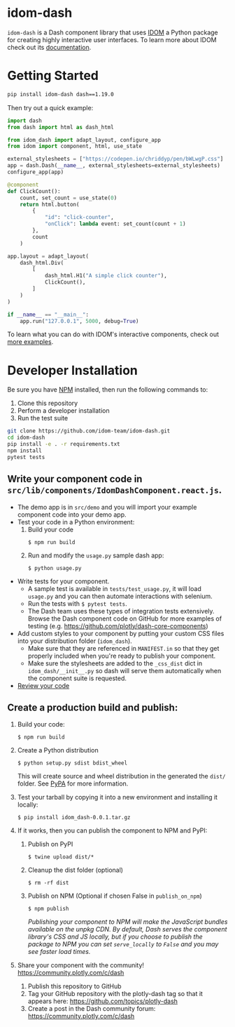 # idom-dash

`idom-dash` is a Dash component library that uses [IDOM](https://github.com/idom-team/idom)
a Python package for creating highly interactive user interfaces. To learn more about
IDOM check out its [documentation](https://idom-docs.herokuapp.com/docs/index.html).

# Getting Started

```bash
pip install idom-dash dash==1.19.0
```

Then try out a quick example:

```python
import dash
from dash import html as dash_html

from idom_dash import adapt_layout, configure_app
from idom import component, html, use_state

external_stylesheets = ["https://codepen.io/chriddyp/pen/bWLwgP.css"]
app = dash.Dash(__name__, external_stylesheets=external_stylesheets)
configure_app(app)

@component
def ClickCount():
    count, set_count = use_state(0)
    return html.button(
        {
            "id": "click-counter",
            "onClick": lambda event: set_count(count + 1)
        },
        count
    )

app.layout = adapt_layout(
    dash_html.Div(
        [
            dash_html.H1("A simple click counter"),
            ClickCount(),
        ]
    )
)

if __name__ == "__main__":
    app.run("127.0.0.1", 5000, debug=True)
```

To learn what you can do with IDOM's interactive components, check out
[more examples](https://idom-docs.herokuapp.com/docs/examples.html).

# Developer Installation

Be sure you have [NPM](https://www.npmjs.com/get-npm) installed, then run the following commands to:

1. Clone this repository
2. Perform a developer installation
3. Run the test suite

```bash
git clone https://github.com/idom-team/idom-dash.git
cd idom-dash
pip install -e . -r requirements.txt
npm install
pytest tests
```

## Write your component code in `src/lib/components/IdomDashComponent.react.js`.

-   The demo app is in `src/demo` and you will import your example component code into your demo app.
-   Test your code in a Python environment:
    1. Build your code
        ```
        $ npm run build
        ```
    2. Run and modify the `usage.py` sample dash app:
        ```
        $ python usage.py
        ```
-   Write tests for your component.
    -   A sample test is available in `tests/test_usage.py`, it will load `usage.py` and you can then automate interactions with selenium.
    -   Run the tests with `$ pytest tests`.
    -   The Dash team uses these types of integration tests extensively. Browse the Dash component code on GitHub for more examples of testing (e.g. https://github.com/plotly/dash-core-components)
-   Add custom styles to your component by putting your custom CSS files into your distribution folder (`idom_dash`).
    -   Make sure that they are referenced in `MANIFEST.in` so that they get properly included when you're ready to publish your component.
    -   Make sure the stylesheets are added to the `_css_dist` dict in `idom_dash/__init__.py` so dash will serve them automatically when the component suite is requested.
-   [Review your code](./review_checklist.md)

## Create a production build and publish:

1. Build your code:
    ```
    $ npm run build
    ```
2. Create a Python distribution

    ```
    $ python setup.py sdist bdist_wheel
    ```

    This will create source and wheel distribution in the generated the `dist/` folder.
    See [PyPA](https://packaging.python.org/guides/distributing-packages-using-setuptools/#packaging-your-project)
    for more information.

3. Test your tarball by copying it into a new environment and installing it locally:

    ```
    $ pip install idom_dash-0.0.1.tar.gz
    ```

4. If it works, then you can publish the component to NPM and PyPI:

    1. Publish on PyPI
        ```
        $ twine upload dist/*
        ```
    2. Cleanup the dist folder (optional)
        ```
        $ rm -rf dist
        ```
    3. Publish on NPM (Optional if chosen False in `publish_on_npm`)
        ```
        $ npm publish
        ```
        _Publishing your component to NPM will make the JavaScript bundles available on the unpkg CDN. By default, Dash serves the component library's CSS and JS locally, but if you choose to publish the package to NPM you can set `serve_locally` to `False` and you may see faster load times._

5. Share your component with the community! https://community.plotly.com/c/dash
    1. Publish this repository to GitHub
    2. Tag your GitHub repository with the plotly-dash tag so that it appears here: https://github.com/topics/plotly-dash
    3. Create a post in the Dash community forum: https://community.plotly.com/c/dash
